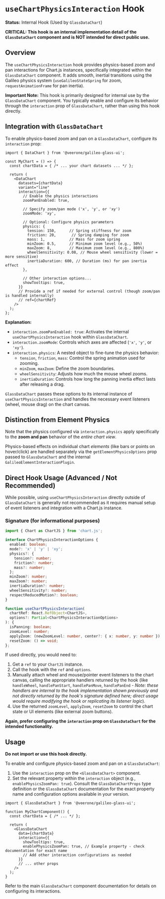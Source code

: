 # `useChartPhysicsInteraction` Hook

**Status:** Internal Hook (Used by `GlassDataChart`)

**CRITICAL: This hook is an internal implementation detail of the `GlassDataChart` component and is NOT intended for direct public use.**

## Overview

The `useChartPhysicsInteraction` hook provides physics-based zoom and pan interactions for Chart.js instances, specifically integrated within the `GlassDataChart` component. It adds smooth, inertial transitions using the Galileo physics system (`useGalileoStateSpring` for zoom, `requestAnimationFrame` for pan inertia).

**Important Note:** This hook is primarily designed for internal use by the `GlassDataChart` component. You typically enable and configure its behavior through the `interaction` prop of `GlassDataChart`, rather than using this hook directly.

## Integration with `GlassDataChart`

To enable physics-based zoom and pan on a `GlassDataChart`, configure its `interaction` prop:

```tsx
import { DataChart } from '@veerone/galileo-glass-ui';

const MyChart = () => {
  const chartData = { /* ... your chart datasets ... */ };

  return (
    <DataChart
      datasets={chartData}
      variant="line"
      interaction={{
        // Enable the physics interactions
        zoomPanEnabled: true, 
        
        // Specify zoom/pan mode ('x', 'y', or 'xy')
        zoomMode: 'xy', 
        
        // Optional: Configure physics parameters
        physics: {
          tension: 150,      // Spring stiffness for zoom
          friction: 20,       // Spring damping for zoom
          mass: 1,           // Mass for zoom spring
          minZoom: 0.5,      // Minimum zoom level (e.g., 50%)
          maxZoom: 8,        // Maximum zoom level (e.g., 800%)
          wheelSensitivity: 0.08, // Mouse wheel sensitivity (lower = more sensitive)
          inertiaDuration: 600, // Duration (ms) for pan inertia effect
        },
        
        // Other interaction options...
        showTooltips: true,
      }}
      // Provide a ref if needed for external control (though zoom/pan is handled internally)
      // ref={chartRef} 
    />
  );
};
```

**Explanation:**

- `interaction.zoomPanEnabled: true`: Activates the internal `useChartPhysicsInteraction` hook within `GlassDataChart`.
- `interaction.zoomMode`: Controls which axes are affected (`'x'`, `'y'`, or `'xy'`).
- `interaction.physics`: A nested object to fine-tune the physics behavior:
    - `tension`, `friction`, `mass`: Control the spring animation used for zooming.
    - `minZoom`, `maxZoom`: Define the zoom boundaries.
    - `wheelSensitivity`: Adjusts how much the mouse wheel zooms.
    - `inertiaDuration`: Controls how long the panning inertia effect lasts after releasing a drag.

`GlassDataChart` passes these options to its internal instance of `useChartPhysicsInteraction` and handles the necessary event listeners (wheel, mouse drag) on the chart canvas.

## Distinction from Element Physics

Note that the physics configured via `interaction.physics` apply specifically to the **zoom and pan** behavior of the *entire chart view*. 

Physics-based effects on individual chart *elements* (like bars or points on hover/click) are handled separately via the `getElementPhysicsOptions` prop passed to `GlassDataChart` and the internal `GalileoElementInteractionPlugin`.

## Direct Hook Usage (Advanced / Not Recommended)

While possible, using `useChartPhysicsInteraction` directly outside of `GlassDataChart` is generally not recommended as it requires manual setup of event listeners and integration with a Chart.js instance.

### Signature (for informational purposes)

```typescript
import { Chart as ChartJS } from 'chart.js';

interface ChartPhysicsInteractionOptions { 
  enabled: boolean;
  mode?: 'x' | 'y' | 'xy';
  physics?: { 
    tension?: number;
    friction?: number;
    mass?: number;
  };
  minZoom?: number;
  maxZoom?: number;
  inertiaDuration?: number;
  wheelSensitivity?: number;
  respectReducedMotion?: boolean;
}

function useChartPhysicsInteraction(
  chartRef: React.RefObject<ChartJS>,
  options?: Partial<ChartPhysicsInteractionOptions>
): {
  isPanning: boolean;
  zoomLevel: number;
  applyZoom: (newZoomLevel: number, center?: { x: number, y: number }) => void;
  resetZoom: () => void;
};
```

If used directly, you would need to:
1. Get a `ref` to your `ChartJS` instance.
2. Call the hook with the `ref` and `options`.
3. Manually attach wheel and mouse/pointer event listeners to the chart canvas, calling the appropriate handlers returned by the hook (like `handleWheel`, `handlePanStart`, `handlePanMove`, `handlePanEnd` - *Note: these handlers are internal to the hook implementation shown previously and not directly returned by the hook's signature defined here; direct usage would require modifying the hook or replicating its listener logic*).
4. Use the returned `zoomLevel`, `applyZoom`, `resetZoom` to control the chart state or UI elements (like external zoom buttons).

**Again, prefer configuring the `interaction` prop on `GlassDataChart` for the intended functionality.**

## Usage

**Do not import or use this hook directly.**

To enable and configure physics-based zoom and pan on a `GlassDataChart`:

1.  Use the `interaction` prop on the `<GlassDataChart>` component.
2.  Set the relevant property within the `interaction` object (e.g., `enablePhysicsZoomPan: true`). Consult the `GlassDataChartProps` type definition or the `GlassDataChart` documentation for the exact property name and configuration options available in your version.

```tsx
import { GlassDataChart } from '@veerone/galileo-glass-ui';

function MyChartComponent() {
  const chartData = { /* ... */ };

  return (
    <GlassDataChart
      data={chartData}
      interaction={{
        showTooltips: true,
        enablePhysicsZoomPan: true, // Example property - check documentation for exact name
        // Add other interaction configurations as needed
      }}
      // ... other props
    />
  );
}
```

Refer to the main `GlassDataChart` component documentation for details on configuring its interactions. 